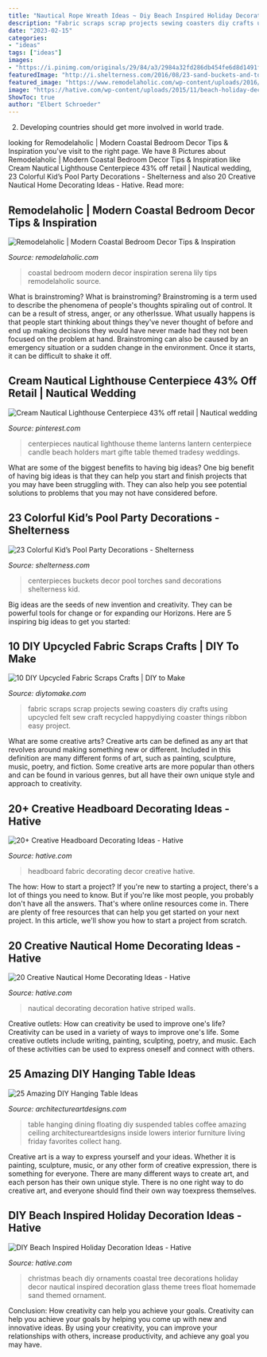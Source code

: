 ```yaml
---
title: "Nautical Rope Wreath Ideas ~ Diy Beach Inspired Holiday Decoration Ideas"
description: "Fabric scraps scrap projects sewing coasters diy crafts using upcycled felt sew craft recycled happydiying coaster things ribbon easy project"
date: "2023-02-15"
categories:
- "ideas"
tags: ["ideas"]
images:
- "https://i.pinimg.com/originals/29/84/a3/2984a32fd286db454fe6d8d1491ff5dd.jpg"
featuredImage: "http://i.shelterness.com/2016/08/23-sand-buckets-and-torches-as-centerpieces-and-decor.jpg"
featured_image: "https://www.remodelaholic.com/wp-content/uploads/2016/10/coastal-inspiration-6.jpg"
image: "https://hative.com/wp-content/uploads/2015/11/beach-holiday-decorations/7-diy-beach-inspired-holiday-decoration-ideas.jpg"
ShowToc: true
author: "Elbert Schroeder"
---
```



2. Developing countries should get more involved in world trade.

	

		
looking for Remodelaholic | Modern Coastal Bedroom Decor Tips &amp; Inspiration you've visit to the right page. We have 8 Pictures about Remodelaholic | Modern Coastal Bedroom Decor Tips &amp; Inspiration like Cream Nautical Lighthouse Centerpiece 43% off retail | Nautical wedding, 23 Colorful Kid’s Pool Party Decorations - Shelterness and also 20 Creative Nautical Home Decorating Ideas - Hative. Read more:
		
    
## Remodelaholic | Modern Coastal Bedroom Decor Tips &amp; Inspiration

<img loading=lazy src="https://www.remodelaholic.com/wp-content/uploads/2016/10/coastal-inspiration-6.jpg" onerror="this.onerror=null;this.src='https://tse3.mm.bing.net/th?id=OIP.Q6R_f8RJ4YYIa5OTiI6hYgHaJQ&amp;pid=15.1';" alt="Remodelaholic | Modern Coastal Bedroom Decor Tips &amp; Inspiration">

_Source: remodelaholic.com_

>coastal bedroom modern decor inspiration serena lily tips remodelaholic source. 

	

What is brainstroming?
What is brainstroming? Brainstroming is a term used to describe the phenomena of people's thoughts spiraling out of control. It can be a result of stress, anger, or any otherIssue. What usually happens is that people start thinking about things they've never thought of before and end up making decisions they would have never made had they not been focused on the problem at hand. Brainstroming can also be caused by an emergency situation or a sudden change in the environment. Once it starts, it can be difficult to shake it off.

    
## Cream Nautical Lighthouse Centerpiece 43% Off Retail | Nautical Wedding

<img loading=lazy src="https://i.pinimg.com/originals/29/84/a3/2984a32fd286db454fe6d8d1491ff5dd.jpg" onerror="this.onerror=null;this.src='https://tse3.mm.bing.net/th?id=OIP.dZpq_X_7k2youlKDwzgv_gHaKw&amp;pid=15.1';" alt="Cream Nautical Lighthouse Centerpiece 43% off retail | Nautical wedding">

_Source: pinterest.com_

>centerpieces nautical lighthouse theme lanterns lantern centerpiece candle beach holders mart gifte table themed tradesy weddings. 

	

What are some of the biggest benefits to having big ideas?
One big benefit of having big ideas is that they can help you start and finish projects that you may have been struggling with. They can also help you see potential solutions to problems that you may not have considered before.

    
## 23 Colorful Kid’s Pool Party Decorations - Shelterness

<img loading=lazy src="http://i.shelterness.com/2016/08/23-sand-buckets-and-torches-as-centerpieces-and-decor.jpg" onerror="this.onerror=null;this.src='https://tse2.mm.bing.net/th?id=OIP.VCydzvejtamXauXJbnaZVAAAAA&amp;pid=15.1';" alt="23 Colorful Kid’s Pool Party Decorations - Shelterness">

_Source: shelterness.com_

>centerpieces buckets decor pool torches sand decorations shelterness kid. 

	

Big ideas are the seeds of new invention and creativity. They can be powerful tools for change or for expanding our Horizons. Here are 5 inspiring big ideas to get you started: 

    
## 10 DIY Upcycled Fabric Scraps Crafts | DIY To Make

<img loading=lazy src="http://www.diytomake.com/wp-content/uploads/2016/01/ribbon-scraps.jpg" onerror="this.onerror=null;this.src='https://tse1.mm.bing.net/th?id=OIP.3bMckHt1MUJaqGv5r1arrAHaLH&amp;pid=15.1';" alt="10 DIY Upcycled Fabric Scraps Crafts | DIY to Make">

_Source: diytomake.com_

>fabric scraps scrap projects sewing coasters diy crafts using upcycled felt sew craft recycled happydiying coaster things ribbon easy project. 

	

What are some creative arts?
Creative arts can be defined as any art that revolves around making something new or different. Included in this definition are many different forms of art, such as painting, sculpture, music, poetry, and fiction. Some creative arts are more popular than others and can be found in various genres, but all have their own unique style and approach to creativity.

    
## 20+ Creative Headboard Decorating Ideas - Hative

<img loading=lazy src="https://hative.com/wp-content/uploads/2015/01/headboard-decorating-ideas/6-white-fabric-decor.jpg" onerror="this.onerror=null;this.src='https://tse3.mm.bing.net/th?id=OIP.k1zMLAMdoBWiZIdvEmsb3AHaLJ&amp;pid=15.1';" alt="20+ Creative Headboard Decorating Ideas - Hative">

_Source: hative.com_

>headboard fabric decorating decor creative hative. 

	

The how: How to start a project?
If you're new to starting a project, there's a lot of things you need to know. But if you're like most people, you probably don't have all the answers. That's where online resources come in. There are plenty of free resources that can help you get started on your next project. In this article, we'll show you how to start a project from scratch.

    
## 20 Creative Nautical Home Decorating Ideas - Hative

<img loading=lazy src="https://hative.com/wp-content/uploads/2014/10/nautical-home-decorating-ideas/17-striped-walls.jpg" onerror="this.onerror=null;this.src='https://tse3.mm.bing.net/th?id=OIP.Fjj6hJK9z2WwNBK1MxgvLgHaLZ&amp;pid=15.1';" alt="20 Creative Nautical Home Decorating Ideas - Hative">

_Source: hative.com_

>nautical decorating decoration hative striped walls. 

	

Creative outlets: How can creativity be used to improve one's life?
Creativity can be used in a variety of ways to improve one's life. Some creative outlets include writing, painting, sculpting, poetry, and music. Each of these activities can be used to express oneself and connect with others.

    
## 25 Amazing DIY Hanging Table Ideas

<img loading=lazy src="http://www.architectureartdesigns.com/wp-content/uploads/2013/09/2012.jpg" onerror="this.onerror=null;this.src='https://tse4.mm.bing.net/th?id=OIP.hwfHDg9o4eLt5q3as4MdiQHaLL&amp;pid=15.1';" alt="25 Amazing DIY Hanging Table Ideas">

_Source: architectureartdesigns.com_

>table hanging dining floating diy suspended tables coffee amazing ceiling architectureartdesigns inside lowers interior furniture living friday favorites collect hang. 

	

Creative art is a way to express yourself and your ideas. Whether it is painting, sculpture, music, or any other form of creative expression, there is something for everyone. There are many different ways to create art, and each person has their own unique style. There is no one right way to do creative art, and everyone should find their own way toexpress themselves.

    
## DIY Beach Inspired Holiday Decoration Ideas - Hative

<img loading=lazy src="https://hative.com/wp-content/uploads/2015/11/beach-holiday-decorations/7-diy-beach-inspired-holiday-decoration-ideas.jpg" onerror="this.onerror=null;this.src='https://tse1.mm.bing.net/th?id=OIP.aPa0grScN2tcpQIF1mXuwgHaKo&amp;pid=15.1';" alt="DIY Beach Inspired Holiday Decoration Ideas - Hative">

_Source: hative.com_

>christmas beach diy ornaments coastal tree decorations holiday decor nautical inspired decoration glass theme trees float homemade sand themed ornament. 

	

Conclusion: How creativity can help you achieve your goals.
Creativity can help you achieve your goals by helping you come up with new and innovative ideas. By using your creativity, you can improve your relationships with others, increase productivity, and achieve any goal you may have.

